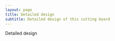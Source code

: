 ```yaml
---
layout: page
title: Detailed design
subtitle: Detailed design of this cutting board
---
```


Detailed design

